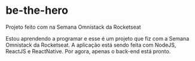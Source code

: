 # be-the-hero
Projeto feito com na Semana Omnistack da Rocketseat

Estou aprendendo a programar e esse é um projeto que fiz com a Semana Omnistack da Rocketseat.
A aplicação está sendo feita com NodeJS, ReactJS e ReactNative.
Por agora, apenas o back-end está pronto.
